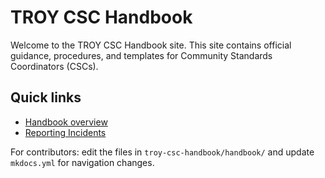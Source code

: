 # TROY CSC Handbook
Welcome to the TROY CSC Handbook site. This site contains official guidance, procedures, and templates for Community Standards Coordinators (CSCs).

## Quick links
- [Handbook overview](handbook/00-README.md)
- [Reporting Incidents](handbook/03-Reporting-Incidents.md)

For contributors: edit the files in `troy-csc-handbook/handbook/` and update `mkdocs.yml` for navigation changes.
